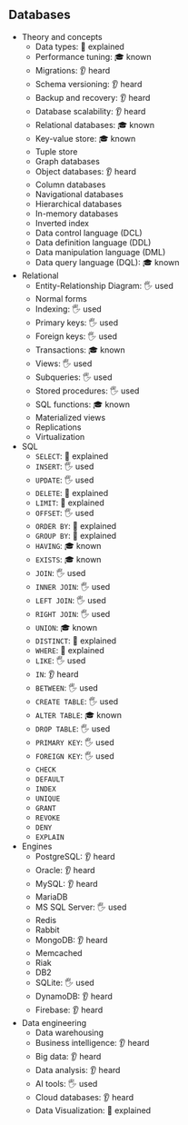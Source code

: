 ## Databases

- Theory and concepts
  - Data types: 🙋 explained
  - Performance tuning: 🎓 known
  - Migrations: 👂 heard
  - Schema versioning: 👂 heard
  - Backup and recovery: 👂 heard
  - Database scalability: 👂 heard
  - Relational databases: 🎓 known
  - Key-value store: 🎓 known
  - Tuple store
  - Graph databases
  - Object databases: 👂 heard
  - Column databases
  - Navigational databases
  - Hierarchical databases
  - In-memory databases
  - Inverted index
  - Data control language (DCL)
  - Data definition language (DDL)
  - Data manipulation language (DML)
  - Data query language (DQL): 🎓 known
- Relational
  - Entity-Relationship Diagram: 🖐️ used
  - Normal forms
  - Indexing: 🖐️ used
  - Primary keys: 🖐️ used
  - Foreign keys: 🖐️ used
  - Transactions: 🎓 known
  - Views: 🖐️ used
  - Subqueries: 🖐️ used
  - Stored procedures: 🖐️ used
  - SQL functions: 🎓 known
  - Materialized views
  - Replications
  - Virtualization
- SQL
  - `SELECT`: 🙋 explained
  - `INSERT`: 🖐️ used
  - `UPDATE`: 🖐️ used
  - `DELETE`: 🙋 explained
  - `LIMIT`: 🙋 explained
  - `OFFSET`: 🖐️ used
  - `ORDER BY`: 🙋 explained
  - `GROUP BY`: 🙋 explained
  - `HAVING`: 🎓 known
  - `EXISTS`: 🎓 known
  - `JOIN`: 🖐️ used
  - `INNER JOIN`: 🖐️ used
  - `LEFT JOIN`: 🖐️ used
  - `RIGHT JOIN`: 🖐️ used
  - `UNION`: 🎓 known
  - `DISTINCT`: 🙋 explained
  - `WHERE`: 🙋 explained
  - `LIKE`: 🖐️ used
  - `IN`: 👂 heard
  - `BETWEEN`: 🖐️ used
  - `CREATE TABLE`: 🖐️ used
  - `ALTER TABLE`: 🎓 known
  - `DROP TABLE`: 🖐️ used
  - `PRIMARY KEY`: 🖐️ used
  - `FOREIGN KEY`: 🖐️ used
  - `CHECK`
  - `DEFAULT`
  - `INDEX`
  - `UNIQUE`
  - `GRANT`
  - `REVOKE`
  - `DENY`
  - `EXPLAIN`
- Engines
  - PostgreSQL: 👂 heard
  - Oracle: 👂 heard
  - MySQL: 👂 heard
  - MariaDB
  - MS SQL Server: 🖐️ used
  - Redis
  - Rabbit
  - MongoDB: 👂 heard
  - Memcached
  - Riak
  - DB2
  - SQLite: 🖐️ used
  - DynamoDB: 👂 heard
  - Firebase: 👂 heard
- Data engineering
  - Data warehousing
  - Business intelligence: 👂 heard
  - Big data: 👂 heard
  - Data analysis: 👂 heard
  - AI tools: 🖐️ used
  - Cloud databases: 👂 heard
  - Data Visualization: 🙋 explained
